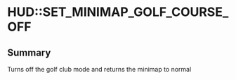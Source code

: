 # HUD::SET_MINIMAP_GOLF_COURSE_OFF

## Summary
Turns off the golf club mode and returns the minimap to normal